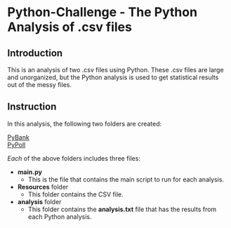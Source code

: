 # Python-Challenge - The Python Analysis of .csv files

## Introduction

This is an analysis of two .csv files using Python. These .csv files are large and unorganized, but the Python analysis is used to get statistical results out of the messy files.

## Instruction

In this analysis, the following two folders are created:

[PyBank](https://github.com/Grace-Bijun-Li/python-challenge/tree/main/PyBank)
<br>
[PyPoll](https://github.com/Grace-Bijun-Li/python-challenge/tree/main/PyPoll)


*Each* of the above folders includes three files:
- **main.py** 
    - This is the file that contains the main script to run for each analysis.
- **Resources** folder
    - This folder contains the CSV file.
- **analysis** folder
    - This folder contains the **analysis.txt** file that has the results from each Python analysis.